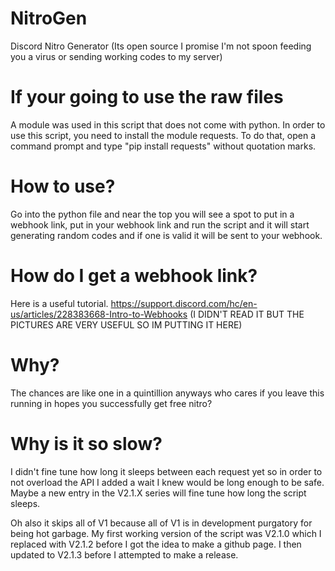 # NitroGen
Discord Nitro Generator (Its open source I promise I'm not spoon feeding you a virus or sending working codes to my server)

# If your going to use the raw files
A module was used in this script that does not come with python. In order to use this script, you need to install the module requests. To do that, open a command prompt and type "pip install requests" without quotation marks.

# How to use?
Go into the python file and near the top you will see a spot to put in a webhook link, put in your webhook link and run the script and it will start generating random codes and if one is valid it will be sent to your webhook.

# How do I get a webhook link?
Here is a useful tutorial. https://support.discord.com/hc/en-us/articles/228383668-Intro-to-Webhooks (I DIDN'T READ IT BUT THE PICTURES ARE VERY USEFUL SO IM PUTTING IT HERE)

# Why?
The chances are like one in a quintillion anyways who cares if you leave this running in hopes you successfully get free nitro?

# Why is it so slow?
I didn't fine tune how long it sleeps between each request yet so in order to not overload the API I added a wait I knew would be long enough to be safe. Maybe a new entry in the V2.1.X series will fine tune how long the script sleeps.

Oh also it skips all of V1 because all of V1 is in development purgatory for being hot garbage. My first working version of the script was V2.1.0 which I replaced with V2.1.2 before I got the idea to make a github page. I then updated to V2.1.3 before I attempted to make a release.

